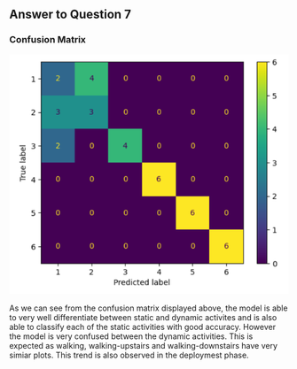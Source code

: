 ## Answer to Question 7  

### Confusion Matrix
![Confusion matrix](image.png)

As we can see from the confusion matrix displayed above, the model is able to very well differentiate between static and dynamic activites and is also able to classify each of the static activities with good accuracy. However the model is very confused between the dynamic activities. This is expected as walking, walking-upstairs and walking-downstairs have very simiar plots. This trend is also observed in the deploymest phase.  